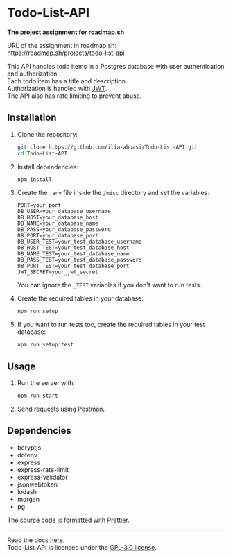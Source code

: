 # Todo-List-API

**The project assignment for roadmap.sh**

URL of the assignment in roadmap.sh:  
https://roadmap.sh/projects/todo-list-api

This API handles todo items in a Postgres database with user authentication and
authorization.  
Each todo item has a title and description.  
Authorization is handled with [JWT](https://www.jwt.io/).  
The API also has rate limiting to prevent abuse.

## Installation

1. Clone the repository:

   ```sh
   git clone https://github.com/ilia-abbasi/Todo-List-API.git
   cd Todo-List-API
   ```

2. Install dependencies:

   ```sh
   npm install
   ```

3. Create the `.env` file inside the `/misc` directory and set the variables:

   ```env
   PORT=your_port
   DB_USER=your_database_username
   DB_HOST=your_database_host
   DB_NAME=your_database_name
   DB_PASS=your_database_password
   DB_PORT=your_database_port
   DB_USER_TEST=your_test_database_username
   DB_HOST_TEST=your_test_database_host
   DB_NAME_TEST=your_test_database_name
   DB_PASS_TEST=your_test_database_password
   DB_PORT_TEST=your_test_database_port
   JWT_SECRET=your_jwt_secret
   ```

   You can ignore the `_TEST` variables if you don't want to run tests.

4. Create the required tables in your database:

   ```sh
   npm run setup
   ```

5. If you want to run tests too, create the required tables in your test
   database:

   ```sh
   npm run setup:test
   ```

## Usage

1. Run the server with:

   ```sh
   npm run start
   ```

2. Send requests using [Postman](https://www.postman.com/).

## Dependencies

- bcryptjs
- dotenv
- express
- express-rate-limit
- express-validator
- jsonwebtoken
- lodash
- morgan
- pg

The source code is formatted with [Prettier](https://prettier.io/).

---

Read the docs
[here](https://github.com/ilia-abbasi/Todo-List-API/blob/main/misc/Documentation.md).  
Todo-List-API is licensed under the
[GPL-3.0 license](https://github.com/ilia-abbasi/Todo-List-API/blob/main/LICENSE).
